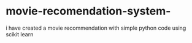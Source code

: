 # movie-recomendation-system-
i have created a movie recommendation with simple python code using scikit learn 
